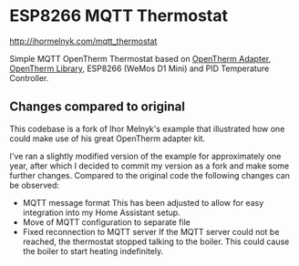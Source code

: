 # ESP8266 MQTT Thermostat
http://ihormelnyk.com/mqtt_thermostat

Simple MQTT OpenTherm Thermostat based on [OpenTherm Adapter](http://ihormelnyk.com/opentherm_adapter), [OpenTherm Library](http://ihormelnyk.com/opentherm_library), ESP8266 (WeMos D1 Mini) and PID Temperature Controller.

## Changes compared to original
This codebase is a fork of Ihor Melnyk's example that illustrated how one could make use of his great OpenTherm adapter kit.

I've ran a slightly modified version of the example for approximately one year, after which I decided to commit my version as a fork and make some further changes.
Compared to the original code the following changes can be observed:

   - MQTT message format
     This has been adjusted to allow for easy integration into my Home Assistant setup.
   - Move of MQTT configuration to separate file
   - Fixed reconnection to MQTT server
     If the MQTT server could not be reached, the thermostat stopped talking to the boiler. This could cause the boiler to start heating indefinitely.
